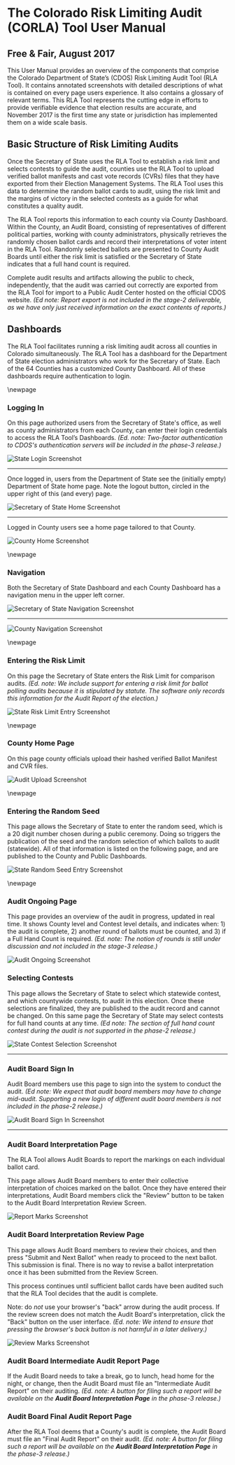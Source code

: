 # The Colorado Risk Limiting Audit (CORLA) Tool User Manual
## Free & Fair, August 2017

This User Manual provides an overview of the components that comprise
the Colorado Department of State’s (CDOS) Risk Limiting Audit Tool
(RLA Tool).  It contains annotated screenshots with detailed
descriptions of what is contained on every page users experience. It
also contains a glossary of relevant terms. This RLA Tool represents
the cutting edge in efforts to provide verifiable evidence that
election results are accurate, and November 2017 is the first time any
state or jurisdiction has implemented them on a wide scale basis.

## Basic Structure of Risk Limiting Audits

Once the Secretary of State uses the RLA Tool to establish a risk
limit and selects contests to guide the audit, counties use the RLA
Tool to upload verified ballot manifests and cast vote records (CVRs)
files that they have exported from their Election Management
Systems. The RLA Tool uses this data to determine the random ballot
cards to audit, using the risk limit and the margins of victory in the
selected contests as a guide for what constitutes a quality audit. 

The RLA Tool reports this information to each county via County
Dashboard. Within the County, an Audit Board, consisting of
representatives of different political parties, working with county
administrators, physically retrieves the randomly chosen ballot cards
and record their interpretations of voter intent in the RLA Tool.
Randomly selected ballots are presented to County Audit Boards until
either the risk limit is satisfied or the Secretary of State indicates
that a full hand count is required.

Complete audit results and artifacts allowing the public to check,
independently, that the audit was carried out correctly are exported
from the RLA Tool for import to a Public Audit Center hosted on the
official CDOS website. *(Ed note: Report export is not included in the
stage-2 deliverable, as we have only just received information on the
exact contents of reports.)*

## Dashboards

The RLA Tool facilitates running a risk limiting audit across all
counties in Colorado simultaneously. The RLA Tool has a dashboard for
the Department of State election administrators who work for the
Secretary of State. Each of the 64 Counties has a customized County
Dashboard. All of these dashboards require authentication to login.

\newpage
### Logging In

On this page authorized users from the Secretary of State's office, as
well as county administrators from each County, can enter their login
credentials to access the RLA Tool’s Dashboards. *(Ed. note:
Two-factor authentication to CDOS's authentication servers will be
included in the phase-3 release.)*

![State Login Screenshot](./screenshots/StateLogin.png)

---

Once logged in, users from the Department of State see the (initially
empty) Department of State home page. Note the logout button, circled
in the upper right of this (and every) page.

![Secretary of State Home Screenshot](./screenshots/StateDashboardEmpty.png)

---

Logged in County users see a home page tailored to that County.

![County Home Screenshot](./screenshots/CountyHome.png)

\newpage
### Navigation

Both the Secretary of State Dashboard and each County Dashboard has a
navigation menu in the upper left corner.

![Secretary of State Navigation Screenshot](./screenshots/SoSNav.png)

---

![County Navigation Screenshot](./screenshots/CountyNav.png)

\newpage
### Entering the Risk Limit

On this page the Secretary of State enters the Risk Limit for
comparison audits. *(Ed. note: We include support for entering
a risk limit for ballot polling audits because it is stipulated
by statute. The software only records this information for the 
Audit Report of the election.)*

![State Risk Limit Entry Screenshot](./screenshots/RiskLimitEntry.png)

\newpage
### County Home Page

On this page county officials upload their hashed verified Ballot
Manifest and CVR files.

![Audit Upload Screenshot](./screenshots/CountyBallotManifestUpload.png)

\newpage
### Entering the Random Seed

This page allows the Secretary of State to enter the random seed,
which is a 20 digit number chosen during a public ceremony. Doing so
triggers the publication of the seed and the random selection of which
ballots to audit (statewide).  All of that information is listed on
the following page, and are published to the County and Public
Dashboards.

![State Random Seed Entry Screenshot](./screenshots/RandomSeedEntry.png)

\newpage
### Audit Ongoing Page

This page provides an overview of the audit in progress, updated in
real time.  It shows County level and Contest level details, and
indicates when: 1) the audit is complete, 2) another round of ballots
must be counted, and 3) if a Full Hand Count is required. *(Ed. note:
The notion of rounds is still under discussion and not included in the
stage-3 release.)*

![Audit Ongoing Screenshot](./screenshots/AuditOngoing.png)

### Selecting Contests

This page allows the Secretary of State to select which statewide
contest, and which countywide contests, to audit in this
election. Once these selections are finalized, they are published to
the audit record and cannot be changed. On this same page the
Secretary of State may select contests for full hand counts at any
time. *(Ed note: The section of full hand count contest during the
audit is not supported in the phase-2 release.)*

![State Contest Selection Screenshot](./screenshots/ContestSelection.png)

---

### Audit Board Sign In

Audit Board members use this page to sign into the system to conduct
the audit. *(Ed note: We expect that audit board members may have to
change mid-audit. Supporting a new login of different audit board
members is not included in the phase-2 release.)*

![Audit Board Sign In Screenshot](./screenshots/AuditBoardSignin.png)

---

### Audit Board Interpretation Page

The RLA Tool allows Audit Boards to report the markings on each
individual ballot card.

This page allows Audit Board members to enter their collective
interpretation of choices marked on the ballot. Once they have entered
their interpretations, Audit Board members click the "Review" button
to be taken to the Audit Board Interpretation Review Screen.

![Report Marks Screenshot](./screenshots/ReportMarks.png)

### Audit Board Interpretation Review Page

This page allows Audit Board members to review their choices, and then
press "Submit and Next Ballot" when ready to proceed to the next
ballot. This submission is final. There is no way to revise a ballot
interpretation once it has been submitted from the Review Screen.

This process continues until sufficient ballot cards have been
audited such that the RLA Tool decides that the audit is complete.

Note: do *not* use your browser's "back" arrow during the audit
process.  If the review screen does not match the Audit Board's
interpretation, click the "Back" button on the user
interface. *(Ed. note: We intend to ensure that pressing the browser's
back button is not harmful in a later delivery.)*

![Review Marks Screenshot](./screenshots/ReviewMarks.png)

### Audit Board Intermediate Audit Report Page

If the Audit Board needs to take a break, go to lunch, head home for
the night, or change, then the Audit Board must file an "Intermediate
Audit Report" on their auditing. *(Ed. note: A button for filing such
a report will be available on the **Audit Board Interpretation Page**
in the phase-3 release.)*

### Audit Board Final Audit Report Page

After the RLA Tool deems that a County's audit is complete, the Audit
Board must file an "Final Audit Report" on their audit. *(Ed. note: A
button for filing such a report will be available on the **Audit Board
Interpretation Page** in the phase-3 release.)*
